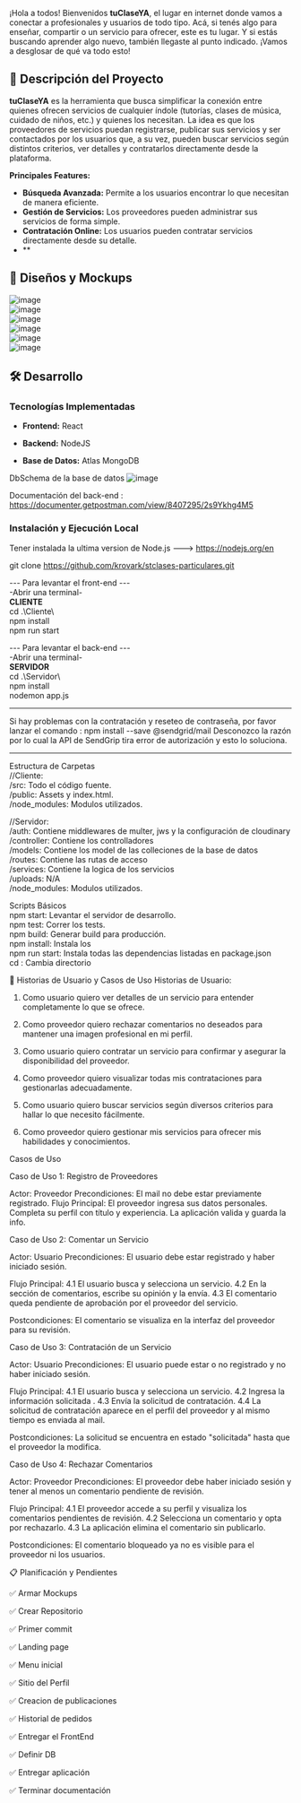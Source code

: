 ¡Hola a todos! Bienvenidos **tuClaseYA**, el lugar en internet donde vamos a conectar a profesionales y usuarios de todo tipo. Acá, si tenés algo para enseñar, compartir o un servicio para ofrecer, este es tu lugar. Y si estás buscando aprender algo nuevo, también llegaste al punto indicado. ¡Vamos a desglosar de qué va todo esto!

## 🚀 Descripción del Proyecto

**tuClaseYA** es la herramienta que busca simplificar la conexión entre quienes ofrecen servicios de cualquier índole (tutorías, clases de música, cuidado de niños, etc.) y quienes los necesitan. La idea es que los proveedores de servicios puedan registrarse, publicar sus servicios y ser contactados por los usuarios que, a su vez, pueden buscar servicios según distintos criterios, ver detalles y contratarlos directamente desde la plataforma.

**Principales Features:**
- **Búsqueda Avanzada:** Permite a los usuarios encontrar lo que necesitan de manera eficiente.
- **Gestión de Servicios:** Los proveedores pueden administrar sus servicios de forma simple.
- **Contratación Online:** Los usuarios pueden contratar servicios directamente desde su detalle.
- **

## 📸 Diseños y Mockups

![image](https://github.com/krovark/stclases-particulares/assets/76181681/d4106fd2-191d-46aa-bc32-c9d59e943608)  
![image](https://github.com/krovark/stclases-particulares/assets/76181681/61d5d0d2-8c6d-41d0-b186-8bc1a3917d24)  
![image](https://github.com/krovark/stclases-particulares/assets/76181681/74e45016-3d91-4ef9-a839-07491731d11b)  
![image](https://github.com/krovark/stclases-particulares/assets/76181681/ea9b9131-dd0f-49f8-8576-738d1a9c4270)  
![image](https://github.com/krovark/stclases-particulares/assets/76181681/589e937d-62a4-4ff5-b659-b6b536db42e5)  
![image](https://github.com/krovark/stclases-particulares/assets/76181681/3b442d6f-9ddc-4537-bad6-71439710075c)  







## 🛠️ Desarrollo

### Tecnologías Implementadas
- **Frontend:** React
  
- **Backend:** NodeJS
  
- **Base de Datos:** Atlas MongoDB
  
DbSchema de la base de datos
![image](https://github.com/krovark/stclases-particulares/assets/76181681/8610f2ea-4de5-4970-b365-2870c9be6ac6)
  
Documentación del back-end : https://documenter.getpostman.com/view/8407295/2s9Ykhg4M5


### Instalación y Ejecución Local ###
Tener instalada la ultima version de Node.js ---> https://nodejs.org/en  

git clone https://github.com/krovark/stclases-particulares.git  

--- Para levantar el front-end ---  
-Abrir una terminal-  
**CLIENTE**  
cd .\Cliente\  
npm install  
npm run start  

--- Para levantar el back-end ---  
-Abrir una terminal-  
**SERVIDOR**  
cd .\Servidor\  
npm install  
nodemon app.js  
  
--------------------------------
Si hay problemas con la contratación y reseteo de contraseña, por favor lanzar el comando : npm install --save @sendgrid/mail
Desconozco la razón por lo cual la API de SendGrip tira error de autorización y esto lo soluciona.

--------------------------------
Estructura de Carpetas  
//Cliente:  
/src: Todo el código fuente.  
/public: Assets y index.html.  
/node_modules: Modulos utilizados.  
  
//Servidor:  
/auth: Contiene middlewares de multer, jws y la configuración de cloudinary  
/controller: Contiene los controlladores  
/models: Contiene los model de las colleciones de la base de datos  
/routes: Contiene las rutas de acceso  
/services: Contiene la logica de los servicios  
/uploads: N/A  
/node_modules: Modulos utilizados.  

Scripts Básicos  
npm start: Levantar el servidor de desarrollo.  
npm test: Correr los tests.  
npm build: Generar build para producción.  
npm install: Instala los   
npm run start: Instala todas las dependencias listadas en package.json  
cd : Cambia directorio  

📘 Historias de Usuario y Casos de Uso
Historias de Usuario:

1) Como usuario quiero ver detalles de un servicio para entender completamente lo que se ofrece.

2) Como proveedor quiero rechazar comentarios no deseados para mantener una imagen profesional en mi perfil.

3) Como usuario quiero contratar un servicio para confirmar y asegurar la disponibilidad del proveedor.

4) Como proveedor quiero visualizar todas mis contrataciones para gestionarlas adecuadamente.

5) Como usuario quiero buscar servicios según diversos criterios para hallar lo que necesito fácilmente.

6) Como proveedor quiero gestionar mis servicios para ofrecer mis habilidades y conocimientos.

Casos de Uso

Caso de Uso 1: Registro de Proveedores

Actor: Proveedor
Precondiciones: El mail no debe estar previamente registrado.
Flujo Principal:
El proveedor ingresa sus datos personales.
Completa su perfil con título y experiencia.
La aplicación valida y guarda la info.


Caso de Uso 2: Comentar un Servicio

Actor: Usuario
Precondiciones: El usuario debe estar registrado y haber iniciado sesión.

Flujo Principal:
4.1 El usuario busca y selecciona un servicio.
4.2 En la sección de comentarios, escribe su opinión y la envía.
4.3 El comentario queda pendiente de aprobación por el proveedor del servicio.

Postcondiciones: El comentario se visualiza en la interfaz del proveedor para su revisión.


Caso de Uso 3: Contratación de un Servicio

Actor: Usuario
Precondiciones: El usuario puede estar o no registrado y no haber iniciado sesión.

Flujo Principal:
4.1 El usuario busca y selecciona un servicio.
4.2 Ingresa la información solicitada .
4.3 Envía la solicitud de contratación.
4.4 La solicitud de contratación aparece en el perfil del proveedor y al mismo tiempo es enviada al mail.

Postcondiciones: La solicitud se encuentra en estado "solicitada" hasta que el proveedor la modifica.

Caso de Uso 4: Rechazar Comentarios

Actor: Proveedor
Precondiciones: El proveedor debe haber iniciado sesión y tener al menos un comentario pendiente de revisión.

Flujo Principal:
4.1 El proveedor accede a su perfil y visualiza los comentarios pendientes de revisión.
4.2 Selecciona un comentario y opta por rechazarlo.
4.3 La aplicación elimina el comentario sin publicarlo.

Postcondiciones: El comentario bloqueado ya no es visible para el proveedor ni los usuarios.

📋 Planificación y Pendientes

 ✅ Armar Mockups

 ✅ Crear Repositorio

 ✅ Primer commit

 ✅ Landing page 

 ✅ Menu inicial

 ✅ Sitio del Perfil

 ✅ Creacion de publicaciones

 ✅ Historial de pedidos

 ✅ Entregar el FrontEnd

 ✅ Definir DB

 ✅ Entregar aplicación

 ✅ Terminar documentación

